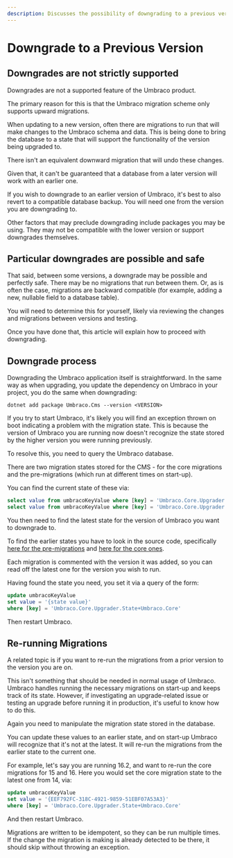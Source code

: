 ```yaml
---
description: Discusses the possibility of downgrading to a previous version, along with the related topic of re-running the migrations that have occurred during an upgrade
---
```


# Downgrade to a Previous Version

## Downgrades are not strictly supported

Downgrades are not a supported feature of the Umbraco product.

The primary reason for this is that the Umbraco migration scheme only supports upward migrations.

When updating to a new version, often there are migrations to run that will make changes to the Umbraco schema and data. This is being done to bring the database to a state that will support the functionality of the version being upgraded to.

There isn't an equivalent downward migration that will undo these changes.

Given that, it can't be guaranteed that a database from a later version will work with an earlier one.

If you wish to downgrade to an earlier version of Umbraco, it's best to also revert to a compatible database backup. You will need one from the version you are downgrading to.

Other factors that may preclude downgrading include packages you may be using. They may not be compatible with the lower version or support downgrades themselves.

## Particular downgrades are possible and safe

That said, between some versions, a downgrade may be possible and perfectly safe. There may be no migrations that run between them. Or, as is often the case, migrations are backward compatible (for example, adding a new, nullable field to a database table).

You will need to determine this for yourself, likely via reviewing the changes and migrations between versions and testing.

Once you have done that, this article will explain how to proceed with downgrading.

## Downgrade process

Downgrading the Umbraco application itself is straightforward. In the same way as when upgrading, you update the dependency on Umbraco in your project, you do the same when downgrading:

`dotnet add package Umbraco.Cms --version <VERSION>`

If you try to start Umbraco, it's likely you will find an exception thrown on boot indicating a problem with the migration state. This is because the version of Umbraco you are running now doesn't recognize the state stored by the higher version you were running previously.

To resolve this, you need to query the Umbraco database.

There are two migration states stored for the CMS - for the core migrations and the pre-migrations (which run at different times on start-up).

You can find the current state of these via:

```sql
select value from umbracoKeyValue where [key] = 'Umbraco.Core.Upgrader.State+Umbraco.Core.Premigrations'
select value from umbracoKeyValue where [key] = 'Umbraco.Core.Upgrader.State+Umbraco.Core'
```

You then need to find the latest state for the version of Umbraco you want to downgrade to.

To find the earlier states you have to look in the source code, specifically [here for the pre-migrations](https://github.com/umbraco/Umbraco-CMS/blob/main/src/Umbraco.Infrastructure/Migrations/Upgrade/UmbracoPremigrationPlan.cs) and [here for the core ones](https://github.com/umbraco/Umbraco-CMS/blob/main/src/Umbraco.Infrastructure/Migrations/Upgrade/UmbracoPlan.cs).

Each migration is commented with the version it was added, so you can read off the latest one for the version you wish to run.

Having found the state you need, you set it via a query of the form:

```sql
update umbracoKeyValue
set value = '{state value}'
where [key] = 'Umbraco.Core.Upgrader.State+Umbraco.Core'
```

Then restart Umbraco.

## Re-running Migrations

A related topic is if you want to re-run the migrations from a prior version to the version you are on.

This isn't something that should be needed in normal usage of Umbraco. Umbraco handles running the necessary migrations on start-up and keeps track of its state. However, if investigating an upgrade-related issue or testing an upgrade before running it in production, it's useful to know how to do this.

Again you need to manipulate the migration state stored in the database.

You can update these values to an earlier state, and on start-up Umbraco will recognize that it's not at the latest. It will re-run the migrations from the earlier state to the current one.

For example, let's say you are running 16.2, and want to re-run the core migrations for 15 and 16. Here you would set the core migration state to the latest one from 14, via:

```sql
update umbracoKeyValue
set value = '{EEF792FC-318C-4921-9859-51EBF07A53A3}'
where [key] = 'Umbraco.Core.Upgrader.State+Umbraco.Core'
```

And then restart Umbraco.

Migrations are written to be idempotent, so they can be run multiple times. If the change the migration is making is already detected to be there, it should skip without throwing an exception.
